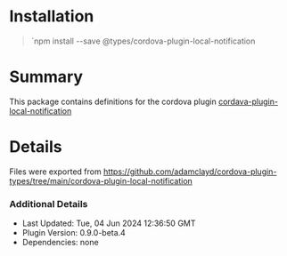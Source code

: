 # Installation
> `npm install --save @types/cordova-plugin-local-notification

# Summary
This package contains definitions for the cordova plugin [cordava-plugin-local-notification](https://github.com/katzer/cordova-plugin-local-notifications#readme)

# Details
Files were exported from https://github.com/adamclayd/cordova-plugin-types/tree/main/cordova-plugin-local-notification

### Additional Details
* Last Updated: Tue, 04 Jun 2024 12:36:50 GMT
* Plugin Version: 0.9.0-beta.4
* Dependencies: none
